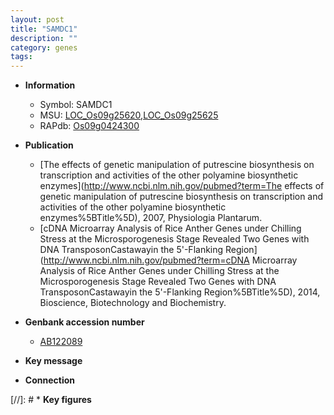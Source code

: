 ```yaml
---
layout: post
title: "SAMDC1"
description: ""
category: genes
tags: 
---
```


* **Information**  
    + Symbol: SAMDC1  
    + MSU: [LOC_Os09g25620](http://rice.plantbiology.msu.edu/cgi-bin/ORF_infopage.cgi?orf=LOC_Os09g25620),[LOC_Os09g25625](http://rice.plantbiology.msu.edu/cgi-bin/ORF_infopage.cgi?orf=LOC_Os09g25625)  
    + RAPdb: [Os09g0424300](http://rapdb.dna.affrc.go.jp/viewer/gbrowse_details/irgsp1?name=Os09g0424300)  

* **Publication**  
    + [The effects of genetic manipulation of putrescine biosynthesis on transcription and activities of the other polyamine biosynthetic enzymes](http://www.ncbi.nlm.nih.gov/pubmed?term=The effects of genetic manipulation of putrescine biosynthesis on transcription and activities of the other polyamine biosynthetic enzymes%5BTitle%5D), 2007, Physiologia Plantarum.
    + [cDNA Microarray Analysis of Rice Anther Genes under Chilling Stress at the Microsporogenesis Stage Revealed Two Genes with DNA TransposonCastawayin the 5'-Flanking Region](http://www.ncbi.nlm.nih.gov/pubmed?term=cDNA Microarray Analysis of Rice Anther Genes under Chilling Stress at the Microsporogenesis Stage Revealed Two Genes with DNA TransposonCastawayin the 5'-Flanking Region%5BTitle%5D), 2014, Bioscience, Biotechnology and Biochemistry.

* **Genbank accession number**  
    + [AB122089](http://www.ncbi.nlm.nih.gov/nuccore/AB122089)

* **Key message**  

* **Connection**  

[//]: # * **Key figures**  


